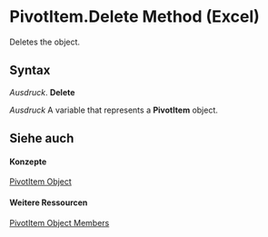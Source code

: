 
# PivotItem.Delete Method (Excel)

Deletes the object.


## Syntax

 _Ausdruck_. **Delete**

 _Ausdruck_ A variable that represents a **PivotItem** object.


## Siehe auch


#### Konzepte


[PivotItem Object](5829a1d9-0924-9ce8-1120-229e4595285a.md)
#### Weitere Ressourcen


[PivotItem Object Members](http://msdn.microsoft.com/library/dde86683-8c89-2484-cdd0-8c3db0c06f45%28Office.15%29.aspx)